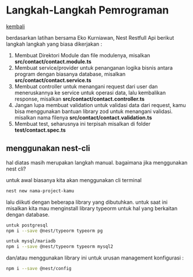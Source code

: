 # Langkah-Langkah Pemrograman

[kembali](roadmap.md)

berdasarkan latihan bersama Eko Kurniawan, Nest Restfull Api berikut langkah langkah yang biasa dikerjakan :

1. Membuat Direktori Module dan file modulenya, misalkan **src/contact/contact.module.ts**
2. Membuat service/provider untuk penanganan logika bisnis antara program dengan biasanya database, misalkan **src/contact/contact.service.ts**
3. Membuat controller untuk menangani request dari user dan meneruskannya ke service untuk operasi data, lalu kembalikan response, misalkan **src/contact/contact.controller.ts**
4. Jangan lupa membuat validation untuk validasi data dari request, kamu bisa menggunakan bantuan library zod untuk menangani validasi. misalkan nama filenya **src/contact/contact.validation.ts**
5. Membuat test, seharusnya ini terpisah misalkan di folder **test/contact.spec.ts**

## menggunakan nest-cli

hal diatas masih merupakan langkah manual. bagaimana jika menggunakan nest cli?

untuk awal biasanya kita akan menggunakan cli terminal

```bash
nest new nama-project-kamu
```

lalu diikuti dengan beberapa library yang dibutuhkan. untuk saat ini misalkan kita mau menginstall library typeorm untuk hal yang berkaitan dengan database.

```bash
untuk postgresql
npm i --save @nest/typeorm typeorm pg

untuk mysql/mariadb
npm i --save @nest/typeorm typeorm mysql2
```

dan/atau menggunakan library ini untuk urusan management konfigurasi :

```bash
npm i --save @nest/config
```
